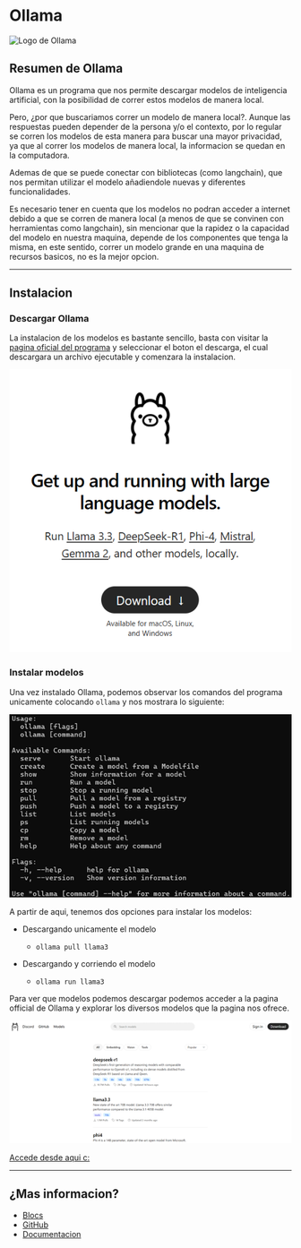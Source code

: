 # Ollama

![Logo de Ollama](https://ollama.com/public/ollama.png)

## Resumen de Ollama

Ollama es un programa que nos permite descargar modelos de inteligencia artificial, con la posibilidad de correr estos modelos de manera local.

Pero, ¿por que buscariamos correr un modelo de manera local?.
Aunque las respuestas pueden depender de la persona y/o el contexto, por lo regular se corren los modelos de esta manera para buscar una mayor privacidad, ya que al correr los modelos de manera local, la informacion se quedan en la computadora. 

Ademas de que se puede conectar con bibliotecas (como langchain), que nos permitan utilizar el modelo añadiendole nuevas y diferentes funcionalidades.

Es necesario tener en cuenta que los modelos no podran acceder a internet debido a que se corren de manera local (a menos de que se convinen con herramientas como langchain), sin mencionar que la rapidez o la capacidad del modelo en nuestra maquina, depende de los componentes que tenga la misma, en este sentido, correr un modelo grande en una maquina de recursos basicos, no es la mejor opcion.

---

## Instalacion 

### Descargar Ollama

La instalacion de los modelos es bastante sencillo, basta con visitar la [pagina oficial del programa](https://ollama.com/) y seleccionar el boton el descarga, el cual descargara un archivo ejecutable y comenzara la instalacion.

![Imagen de Referencia](Imagenes/ImagenDescargaOllama.png)

### Instalar modelos

Una vez instalado Ollama, podemos observar los comandos del programa unicamente colocando `ollama` y nos mostrara lo siguiente:

![Comandos de ollama en terminal](Imagenes/ComandosOllama.png)

A partir de aqui, tenemos dos opciones para instalar los modelos:

- Descargando unicamente el modelo
    - `ollama pull llama3`

- Descargando y corriendo el modelo
    - `ollama run llama3`

Para ver que modelos podemos descargar podemos acceder a la pagina official de Ollama y explorar los diversos modelos que la pagina nos ofrece.

![Pagina para descargar modelos para Ollama](Imagenes/OllamaDescargarModelos.png)

[Accede desde aqui c:](https://ollama.com/search)

---

## ¿Mas informacion?

- [Blocs](https://ollama.com/blog)
- [GitHub](https://github.com/ollama/ollama)
- [Documentacion](https://github.com/ollama/ollama/tree/main/docs)